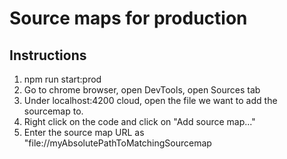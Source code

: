 # Source maps for production

## Instructions

1.  npm run start:prod
2.  Go to chrome browser, open DevTools, open Sources tab
3.  Under localhost:4200 cloud, open the file we want to add the sourcemap to.
4.  Right click on the code and click on "Add source map..."
5.  Enter the source map URL as "file://myAbsolutePathToMatchingSourcemap
